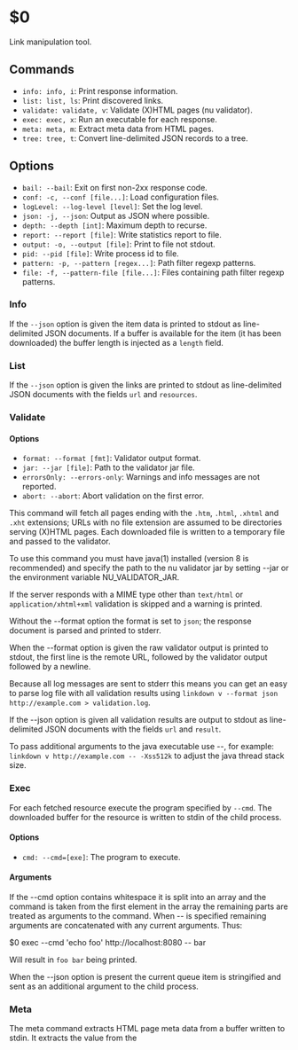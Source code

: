 $0
==

Link manipulation tool.

## Commands

* `info: info, i`: Print response information.
* `list: list, ls`: Print discovered links.
* `validate: validate, v`: Validate (X)HTML pages (nu validator).
* `exec: exec, x`: Run an executable for each response.
* `meta: meta, m`: Extract meta data from HTML pages.
* `tree: tree, t`: Convert line-delimited JSON records to a tree.

## Options

* `bail: --bail`: Exit on first non-2xx response code.
* `conf: -c, --conf [file...]`: Load configuration files.
* `logLevel: --log-level [level]`: Set the log level.
* `json: -j, --json`: Output as JSON where possible.
* `depth: --depth [int]`: Maximum depth to recurse.
* `report: --report [file]`: Write statistics report to file.
* `output: -o, --output [file]`: Print to file not stdout.
* `pid: --pid [file]`: Write process id to file.
* `pattern: -p, --pattern [regex...]`: Path filter regexp patterns.
* `file: -f, --pattern-file [file...]`: Files containing path filter regexp patterns.

### Info

If the `--json` option is given the item data is printed to stdout as line-delimited JSON documents. If a buffer is available for the item (it has been downloaded) the buffer length is injected as a `length` field.

### List

If the `--json` option is given the links are printed to stdout as line-delimited JSON documents with the fields `url` and `resources`.

### Validate

#### Options

* `format: --format [fmt]`: Validator output format.
* `jar: --jar [file]`: Path to the validator jar file.
* `errorsOnly: --errors-only`: Warnings and info messages are not reported.
* `abort: --abort`: Abort validation on the first error.

This command will fetch all pages ending with the `.htm`, `.html`, `.xhtml` and `.xht` extensions; URLs with no file extension are assumed to be directories serving (X)HTML pages. Each downloaded file is written to a temporary file and passed to the validator.

To use this command you must have java(1) installed (version 8 is recommended) and specify the path to the nu validator jar by setting --jar or the environment variable NU_VALIDATOR_JAR.

If the server responds with a MIME type other than `text/html` or `application/xhtml+xml` validation is skipped and a warning is printed.

Without the --format option the format is set to `json`; the response document is parsed and printed to stderr.

When the --format option is given the raw validator output is printed to stdout, the first line is the remote URL, followed by the validator output followed by a newline.

Because all log messages are sent to stderr this means you can get an easy to parse log file with all validation results using `linkdown v --format json http://example.com > validation.log`.

If the --json option is given all validation results are output to stdout as line-delimited JSON documents with the fields `url` and `result`.

To pass additional arguments to the java executable use --, for example: `linkdown v http://example.com -- -Xss512k` to adjust the java thread stack size.

### Exec

For each fetched resource execute the program specified by `--cmd`. The downloaded buffer for the resource is written to stdin of the child process.

#### Options

* `cmd: --cmd=[exe]`: The program to execute.

#### Arguments

If the --cmd option contains whitespace it is split into an array and the command is taken from the first element in the array the remaining parts are treated as arguments to the command. When -- is specified remaining arguments are concatenated with any current arguments. Thus:

$0 exec --cmd 'echo foo' http://localhost:8080 -- bar

Will result in `foo bar` being printed.

When the --json option is present the current queue item is stringified and sent as an additional argument to the child process.

### Meta

The meta command extracts HTML page meta data from a buffer written to stdin. It extracts the value from the <title> element and any <meta> tags in the input buffer.

Typically this is used in combination with the exec command.

It prints to stdout a JSON document containing the meta data. When a JSON document is passed as an argument the meta data is injected into the input document.

#### Example

Without the --json option to the exec command a simple document is printed.

```
$0 exec http://localhost:8080/meta --cmd 'ldn meta'
```

Outputs:

```
{
  "meta": {
    "title": "Meta Page",
    "description": "Meta Test",
    "keywords": "meta, link, http, linkdown"
  }
}
```

When the --json option is given to exec a more complete document is printed.

```
$0 exec http://localhost:8080/meta --cmd 'ldn meta' --json
```

Outputs:

```
{
  "url": "http://localhost:8080/meta",
  "protocol": "http",
  "host": "localhost",
  "port": 8080,
  "path": "/meta",
  "depth": 1,
  "fetched": true,
  "status": "downloaded",
  "stateData": {
    "requestLatency": 21,
    "requestTime": 28,
    "contentLength": 278,
    "contentType": "text/html; charset=utf-8",
    "code": 200,
    "headers": {
      "content-type": "text/html; charset=utf-8",
      "content-length": "278",
      "etag": "W/\"116-XLd4QBoQli2+6XLPb3Hinw\"",
      "date": "Wed, 17 Feb 2016 15:02:57 GMT",
      "connection": "close"
    },
    "downloadTime": 7,
    "actualDataSize": 278,
    "sentIncorrectSize": false
  },
  "meta": {
    "title": "Meta Page",
    "description": "Meta Test",
    "keywords": "meta, link, http, linkdown"
  }
}
```

#### See

linkdown-exec(1)

### Tree

Reads line-delimited JSON records on stdin and parses the records into a tree structure representing the requests. Designed to be used in conjunction with `meta` so that meta data may be injected into each request before converting to the tree structure.

The tree structure may then be used to generate a sitemap. Output is keyed by fully qualified host name to allow for the scenario when a crawl resolves to multiple hosts.

Be careful with this command, it needs to buffer all the records into memory in order to be able to create the tree structure correctly and also needs to parse each JSON record as well as stringify when printing to stdout. For small to medium size sites this should not be a problem but if you input data for a huge site the process will hang and you may even run out of memory.

#### Options

* `indent: --indent [num]`: Number of spaces to indent.
* `labels: --labels, --path-labels`: Use the path name for labels.
* `listStyle: --list-style [style]`: Set an output list style. 
* `link: --link [format]`: Link format; one of relative, absolute or none.
* `listDescription: --desc, --description`: Include meta description.

#### Output

By default this command will print a JSON document, when `--indent` is specified the JSON document is indented.

By default labels for this tree view are inferred from the data available, to use more predictable labels that always use the URL path name specify `--path-labels`. When the tree output contains multiple trees to print (multiple hosts) each tree is separated by a delimiter which is dependent upon the list style format (see below).

If the `--list-style` option is given the output is a list in one of the following formats:

* `tty`: Hierarchy list suitable for a terminal, multiple trees delimited by a newline.
* `md`: Markdown list, multiple trees delimited by a newline.
* `html`: List for HTML pages, multiple trees use new lists.
* `jade`: List for the jade template language, multiple trees use new lists.

Links are created by default (with the exception of the `tty` list style) using a relative path from the root of the web server, you maybe disable automatic linking with `--link=none` or force to use absolute URLs with `--link=absolute`.

By default meta description text is printed when available but may by disabled with `--no-description`.

## Pattern

It is often useful to exclude certain pages from being downloaded, this is achieved using regular expression patterns on the command line or loaded from file(s). Be sure to quote pattern arguments on the command line to prevent shell meta characters from being interpreted.

Patterns are normal regular expressions with the caveat that a pattern prefixed with an exclamation mark (!) becomes an exclude pattern; include patterns have precedence. The match is performed on the full path name including leading slash and any query string. A pattern compile error will cause the program to exit with a non-zero code.

When loading patterns from files empty lines in the file are ignored as are comment lines beginning with a hash (#). The order in which command line patterns and patterns loaded from file(s) are compiled is indeterminate when combined.

For example to exclude all pages from a section of a website but include a specific page you could use `-p '!/section/.*' -p '/section/page'`. The top-level /section path would be included as would /section/page but all other paths within /section would be ignored.

## Redirects

Redirects are automatically followed provided the redirect is to the same host.

## Report

When the `--report` option is given statistics are written to the specified file as a JSON document when the crawl is complete, it has the following fields:

* `length`: Number of items in the queue.
* `complete`: Number of items completed.
* `errors`: Number of requests that responded with 4xx or 5xx status codes.
* `stats`: An object containing statistics.

The stats object has child objects that contain `min`, `max` and `avg` statistics for each of the following fields:

* `headers`: Time in milliseconds until response headers were received.
* `body`: Time in milliseconds to download the response body.
* `request`: Time in milliseconds to download the entire response; headers and body.
* `size`: Size in bytes for the response body.

## Output

When the `--ouput` option is given printing is redirected to the specified file and is not written to stdout. If the file does not exist it is created otherwise it is truncated; if the file stream cannot be created an error is reported and the program will exit with a non-zero exit code.

## Signals

You may pause the crawl by sending the signal `TSTP` and resume a paused crawl by sending the signal `CONT`.

Attempting to send the `TSTP` signal on a paused crawl will have no effect as will attempting to send `CONT` when the crawl has not previously been paused with `TSTP`.

Note that depending upon the concurrency level you may see messages printed after a crawl is paused.

## Exit

The program will exit with a non-zero exit code when an error is encountered. When the crawl completes any 4xx and 5xx HTTP response codes will cause the program to exit with code 255. This guarantees that a success exit code of zero will only occur when the crawl completes and no HTTP error responses occurred.

## See

signal(7)
